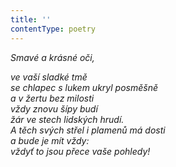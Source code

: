 ```yaml
---
title: ''
contentType: poetry
---
```


<section>

_Smavé a krásné oči,_

_ve vaší sladké tmě  
se chlapec s lukem ukryl posměšně  
a v žertu bez milosti  
vždy znovu šípy budí  
žár ve stech lidských hrudí.  
A těch svých střel i plamenů má dosti  
a bude je mít vždy:  
vždyť to jsou přece vaše pohledy!_

</section>
